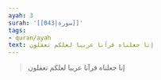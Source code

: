 ```yaml
---
ayah: 3
surah: '[[043|سورة]]'
tags:
- quran/ayah
text: إنا جعلناه قرآنا عربيا لعلكم تعقلون
---
```

> إنا جعلناه قرآنا عربيا لعلكم تعقلون
